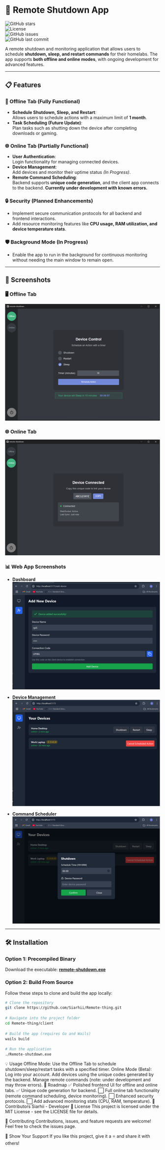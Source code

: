 # 🚀 Remote Shutdown App

![GitHub stars](https://img.shields.io/github/stars/Siarhii/Remote-thing?style=social)  
![License](https://img.shields.io/github/license/Siarhii/Remote-thing)  
![GitHub issues](https://img.shields.io/github/issues/Siarhii/Remote-thing)  
![GitHub last commit](https://img.shields.io/github/last-commit/Siarhii/Remote-thing)

A remote shutdown and monitoring application that allows users to schedule **shutdown, sleep, and restart commands** for their homelabs. The app supports **both offline and online modes**, with ongoing development for advanced features.

---

## 📋 Features

### 🔌 Offline Tab (Fully Functional)

- **Schedule Shutdown, Sleep, and Restart**:  
  Allows users to schedule actions with a maximum limit of **1 month**.
- **Task Scheduling (Future Update)**:  
  Plan tasks such as shutting down the device after completing downloads or gaming.

### 🌐 Online Tab (Partially Functional)

- **User Authentication**:  
  Login functionality for managing connected devices.
- **Device Management**:  
  Add devices and monitor their uptime status _(In Progress)_.
- **Remote Command Scheduling**:  
  Backend supports **unique code generation**, and the client app connects to the backend. **Currently under development with known errors.**

### 🔒 Security (Planned Enhancements)

- Implement secure communication protocols for all backend and frontend interactions.
- Add resource monitoring features like **CPU usage, RAM utilization, and device temperature stats**.

### 🛡️ Background Mode (In Progress)

- Enable the app to run in the background for continuous monitoring without needing the main window to remain open.

---

## 🎨 Screenshots

### 🖥️ Offline Tab

![Offline Tab Screenshot](SS/offline.png)

### 🌐 Online Tab

![Online Tab Screenshot](SS/online.png)

### 📊 Web App Screenshots

- **Dashboard**  
  ![add Device page](SS/addDevice.png)

- **Device Management**  
  ![devices page](SS/devicesPage.png)

- **Command Scheduler**  
  ![Execute Command](SS/executeCommand.png)

---

## 🛠️ Installation

### Option 1: Precompiled Binary

Download the executable: **[remote-shutdown.exe](#)**

### Option 2: Build From Source

Follow these steps to clone and build the app locally:

```bash
# Clone the repository
git clone https://github.com/Siarhii/Remote-thing.git

# Navigate into the project folder
cd Remote-thing/client

# Build the app (requires Go and Wails)
wails build

# Run the application
./Remote-shutdown.exe
```

💡 Usage
Offline Mode:
Use the Offline Tab to schedule shutdown/sleep/restart tasks with a specified timer.
Online Mode (Beta):
Log into your account.
Add devices using the unique codes generated by the backend.
Manage remote commands (note: under development and may throw errors).
🚧 Roadmap
✅ Polished frontend UI for offline and online tabs.
✅ Unique code generation for backend.
⬜ Full online tab functionality (remote command scheduling, device monitoring).
⬜ Enhanced security protocols.
⬜ Add advanced monitoring stats (CPU, RAM, temperature).
👥 Contributors
Siarhii - Developer
📜 License
This project is licensed under the MIT License - see the LICENSE file for details.

🤝 Contributing
Contributions, issues, and feature requests are welcome!
Feel free to check the issues page.

🌟 Show Your Support
If you like this project, give it a ⭐️ and share it with others!
